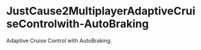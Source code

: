 # JustCause2MultiplayerAdaptiveCruiseControlwith-AutoBraking
Adaptive Cruise Control with AutoBraking. 
